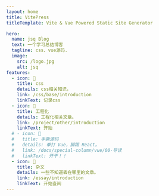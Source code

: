 ```yaml
---
layout: home
title: VitePress
titleTemplate: Vite & Vue Powered Static Site Generator

hero:
  name: jsq Blog
  text: 一个学习总结博客
  tagline: css、vue源码.
  image:
    src: /logo.jpg
    alt: jsq
features:
  - icon: 📝
    title: css
    details: css相关知识。
    link: /css/base/introduction
    linkText: 记录css
  - icon: 🎉
    title: 工程化
    details: 工程化相关文章。
    link: /project/other/introduction
    linkText: 开始
  # - icon: 😤
  #   title: 手撕源码
  #   details: 拳打 Vue，脚踢 React。
  #   link: /docs/special-column/vue/00-导读
  #   linkText: 开干！！
  - icon: 🔗
    title: 杂文
    details: 一些不知道丢在哪里的文章。
    link: /essay/introduction
    linkText: 开始查阅
---
```

